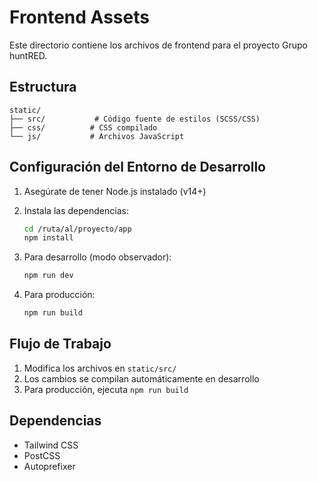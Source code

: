 # Frontend Assets

Este directorio contiene los archivos de frontend para el proyecto Grupo huntRED.

## Estructura

```
static/
├── src/           # Código fuente de estilos (SCSS/CSS)
├── css/          # CSS compilado
└── js/           # Archivos JavaScript
```

## Configuración del Entorno de Desarrollo

1. Asegúrate de tener Node.js instalado (v14+)

2. Instala las dependencias:
   ```bash
   cd /ruta/al/proyecto/app
   npm install
   ```

3. Para desarrollo (modo observador):
   ```bash
   npm run dev
   ```

4. Para producción:
   ```bash
   npm run build
   ```

## Flujo de Trabajo

1. Modifica los archivos en `static/src/`
2. Los cambios se compilan automáticamente en desarrollo
3. Para producción, ejecuta `npm run build`

## Dependencias

- Tailwind CSS
- PostCSS
- Autoprefixer

